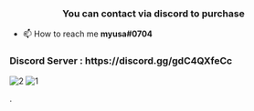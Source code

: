 <h3 align="center">You can contact via discord to purchase</h3>

- 📫 How to reach me **myusa#0704**

<h3 align="left">Discord Server : https://discord.gg/gdC4QXfeCc</h3>
<p align="left">
  
  ![2](https://user-images.githubusercontent.com/67106364/168483707-673c9974-4ad9-4136-8713-19c907d4e9e4.png)
  ![1](https://user-images.githubusercontent.com/67106364/168483690-32e52896-3125-40a4-8279-743c681ebf50.png)

  
</p>

.
